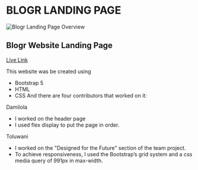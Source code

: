 # BLOGR LANDING PAGE

![Blogr Landing Page Overview](https://github.com/strakins/kodecamp/blob/main/blogr.jpg)

## Blogr Website Landing Page

[Live Link](https://web-3-0-group3.github.io/BLOG-LANDING-PAGE/)

This website was be created using 

- Bootstrap 5
- HTML
- CSS
And there are four contributors that worked on  it: 

Damilola
- I worked on the header page
- I used flex display to put the page in order.

Toluwani
- I worked on the "Designed for the Future" section of the team project.
- To achieve responsiveness, I used the Bootstrap’s grid system and a css media query of 991px in max-width.
